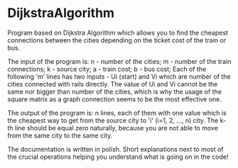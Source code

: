 # DijkstraAlgorithm
Program based on Dijkstra Algorithm which allows you to find the cheapest connections between the cities depending on the ticket cost of the train or bus.

The input of the program is:
n - number of the cities; m - number of the train connections; k - source city; a - train cost; b - bus cost;
Each of the following 'm' lines has two inputs - Ui (start) and Vi which are number of the cities connected with rails directly.
The value of Ui and Vi cannot be the same nor bigger than number of the cities, which is why the usage of the square matrix as a graph connection seems to be the most effective one.

The output of the program is:
n lines, each of them with one value which is the cheapest way to get from the source city to 'i' (i=1, 2, ..., n) city. The k-th line should be equal zero naturally, because you are not able to move from the same city to the same city.

The documentation is written in polish. Short explanations next to most of the crucial operations helping you understand what is going on in the code!
